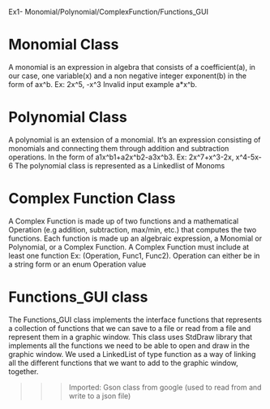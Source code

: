Ex1- Monomial/Polynomial/ComplexFunction/Functions_GUI 

# Monomial Class 
A monomial is an expression in algebra that consists of a coefficient(a), in our case, one 
variable(x) and a non negative integer exponent(b) in the form of ax^b. Ex: 2x^5, -x^3 
Invalid input example a*x^b. 

# Polynomial Class 
A polynomial is an extension of a monomial. It’s an expression consisting of monomials and connecting them through addition and subtraction operations. In the form of a1x^b1+a2x^b2-a3x^b3. Ex: 2x^7+x^3-2x, x^4-5x-6 The polynomial class is represented as a Linkedlist of Monoms 

# Complex Function Class
A Complex Function is made up of two functions and a mathematical Operation (e.g addition, subtraction, max/min, etc.) that computes the two functions. Each function is made up an algebraic expression, a Monomial or Polynomial,  or a Complex Function. A Complex Function must include at least one function Ex: (Operation, Func1, Func2). Operation can either be in a string form or an enum Operation value

# Functions_GUI class
The Functions_GUI class implements the interface functions that represents a collection of functions that we can save to a file or read from a file and represent them in a graphic window. This class uses StdDraw library that implements all the functions we need to be able to open and draw in the graphic window.                                                                                                        We used a LinkedList of type function as a way of linking all the different functions that we want to add to the graphic window, together. 

>>>Imported: 
Gson class from google (used to read from and write to a json file)
